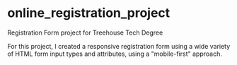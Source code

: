 # online_registration_project
Registration Form project for Treehouse Tech Degree

For this project, I created a responsive registration form using a wide variety of HTML form input types and attributes, using a "mobile-first" approach.
